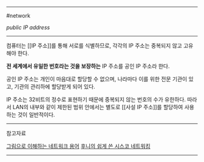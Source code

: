 
---

#network 

*public IP address*

---

컴퓨터는 [[IP 주소]]를 통해 서로를 식별하므로, 각각의 IP 주소는 중복되지 않고 고유해야 한다.

**전 세계에서 유일한 번호라는 것을 보장하는** IP 주소를 공인 IP 주소라 한다.

공인 IP 주소는 개인이 마음대로 할당할 수 없으며, 나라마다 이를 위한 전문 기관이 있고, 기관의 관리하에 할당받게 되어 있다.

IP 주소는 32비트의 정수로 표현하기 때문에 중복되지 않는 번호의 수가 유한하다. 따라서 LAN의 내부와 같이 제한된 범위 안에서는 별도로 [[사설 IP 주소]]를 할당하여 사용하는 것이 일반적이다.

---

참고자료

[그림으로 이해하는 네트워크 용어](https://product.kyobobook.co.kr/detail/S000001834837)
[후니의 쉽게 쓴 시스코 네트워킹](https://product.kyobobook.co.kr/detail/S000000562247)

---